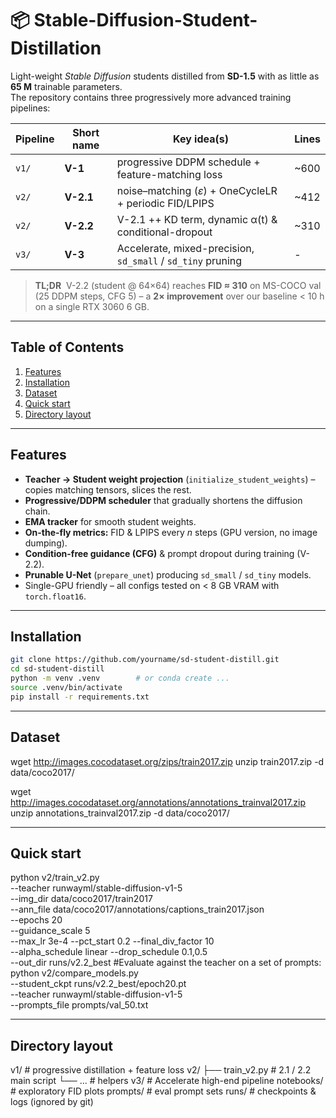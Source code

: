 # 📦 Stable-Diffusion-Student-Distillation

Light-weight *Stable Diffusion* students distilled from **SD-1.5** with as little as **65 M** trainable parameters.  
The repository contains three progressively more advanced training pipelines:

| Pipeline | Short name | Key idea(s) | Lines |
|----------|------------|-------------|-------|
| `v1/`    | **V-1**    | progressive DDPM schedule + feature-matching loss | ~600 |
| `v2/`    | **V-2.1**  | noise–matching (*ε*) + OneCycleLR + periodic FID/LPIPS | ~412 |
| `v2/`    | **V-2.2**  | V-2.1 ++ KD term, dynamic α(t) & conditional-dropout | ~310 |
| `v3/`    | **V-3**    | Accelerate, mixed-precision, `sd_small` / `sd_tiny` pruning | - |

> **TL;DR** &nbsp;V-2.2 (student @ 64×64) reaches **FID ≈ 310** on MS-COCO val (25 DDPM steps, CFG 5) – a **2× improvement** over our baseline &lt; 10 h on a single RTX 3060 6 GB.

---

## Table of Contents
1. [Features](#features)
2. [Installation](#installation)
3. [Dataset](#dataset)
4. [Quick start](#quick-start)
5. [Directory layout](#directory-layout)


---

## Features
* **Teacher → Student weight projection** (`initialize_student_weights`) – copies matching tensors, slices the rest.
* **Progressive/DDPM scheduler** that gradually shortens the diffusion chain.
* **EMA tracker** for smooth student weights.
* **On-the-fly metrics:** FID & LPIPS every *n* steps (GPU version, no image dumping).
* **Condition-free guidance (CFG)** & prompt dropout during training (V-2.2).
* **Prunable U-Net** (`prepare_unet`) producing `sd_small` / `sd_tiny` models.
* Single-GPU friendly – all configs tested on < 8 GB VRAM with `torch.float16`.

---

## Installation
```bash
git clone https://github.com/yourname/sd-student-distill.git
cd sd-student-distill
python -m venv .venv        # or conda create ...
source .venv/bin/activate
pip install -r requirements.txt
```
---

## Dataset
wget http://images.cocodataset.org/zips/train2017.zip
unzip train2017.zip -d data/coco2017/

wget http://images.cocodataset.org/annotations/annotations_trainval2017.zip
unzip annotations_trainval2017.zip -d data/coco2017/

---

## Quick start
python v2/train_v2.py \
  --teacher runwayml/stable-diffusion-v1-5 \
  --img_dir  data/coco2017/train2017 \
  --ann_file data/coco2017/annotations/captions_train2017.json \
  --epochs 20 \
  --guidance_scale 5 \
  --max_lr 3e-4 --pct_start 0.2 --final_div_factor 10 \
  --alpha_schedule linear --drop_schedule 0.1,0.5 \
  --out_dir runs/v2.2_best
#Evaluate against the teacher on a set of prompts:
python v2/compare_models.py \
  --student_ckpt runs/v2.2_best/epoch20.pt \
  --teacher runwayml/stable-diffusion-v1-5 \
  --prompts_file prompts/val_50.txt

---

## Directory layout
v1/                 # progressive distillation + feature loss
v2/
 ├── train_v2.py    # 2.1 / 2.2 main script
 └── ...            # helpers
v3/                 # Accelerate high-end pipeline
notebooks/          # exploratory FID plots
prompts/            # eval prompt sets
runs/               # checkpoints & logs (ignored by git)


